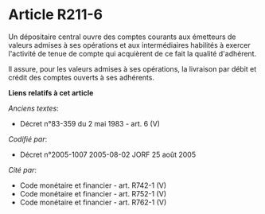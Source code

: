 # Article R211-6

Un dépositaire central ouvre des comptes courants aux émetteurs de valeurs admises à ses opérations et aux intermédiaires
habilités à exercer l'activité de tenue de compte qui acquièrent de ce fait la qualité d'adhérent.

Il assure, pour les valeurs admises à ses opérations, la livraison par débit et crédit des comptes ouverts à ses adhérents.

**Liens relatifs à cet article**

_Anciens textes_:

  - Décret n°83-359 du 2 mai 1983 - art. 6 (V)

_Codifié par_:

  - Décret n°2005-1007 2005-08-02 JORF 25 août 2005

_Cité par_:

  - Code monétaire et financier - art. R742-1 (V)
  - Code monétaire et financier - art. R752-1 (V)
  - Code monétaire et financier - art. R762-1 (V)
